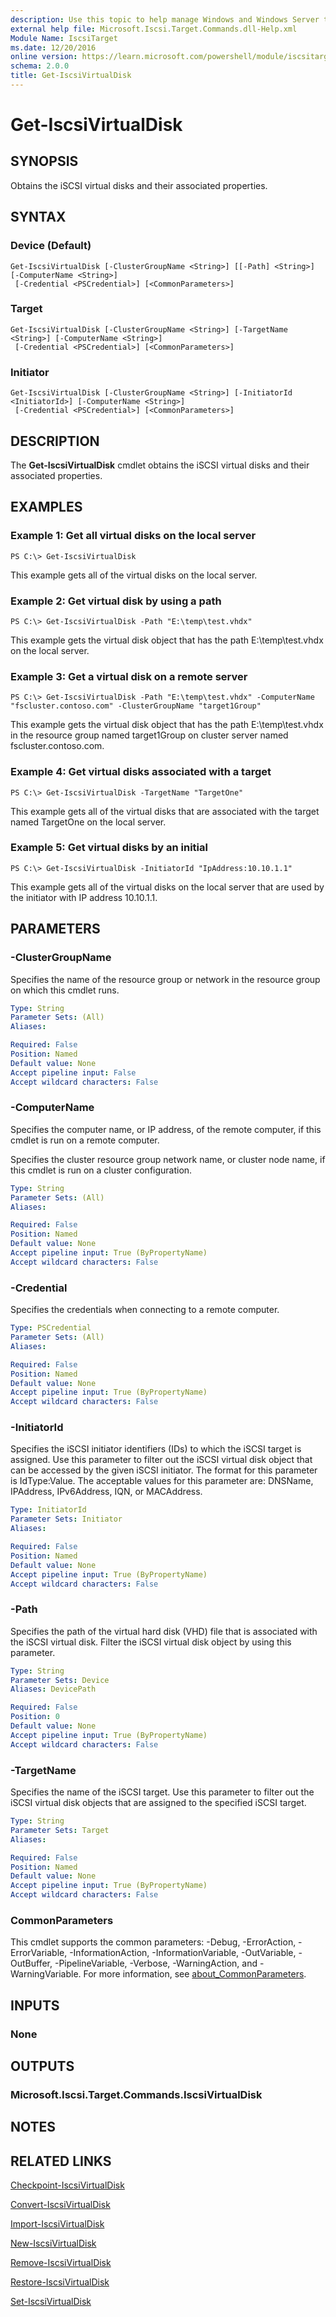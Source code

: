 ```yaml
---
description: Use this topic to help manage Windows and Windows Server technologies with Windows PowerShell.
external help file: Microsoft.Iscsi.Target.Commands.dll-Help.xml
Module Name: IscsiTarget
ms.date: 12/20/2016
online version: https://learn.microsoft.com/powershell/module/iscsitarget/get-iscsivirtualdisk?view=windowsserver2025-ps&wt.mc_id=ps-gethelp
schema: 2.0.0
title: Get-IscsiVirtualDisk
---
```


# Get-IscsiVirtualDisk

## SYNOPSIS
Obtains the iSCSI virtual disks and their associated properties.

## SYNTAX

### Device (Default)
```
Get-IscsiVirtualDisk [-ClusterGroupName <String>] [[-Path] <String>] [-ComputerName <String>]
 [-Credential <PSCredential>] [<CommonParameters>]
```

### Target
```
Get-IscsiVirtualDisk [-ClusterGroupName <String>] [-TargetName <String>] [-ComputerName <String>]
 [-Credential <PSCredential>] [<CommonParameters>]
```

### Initiator
```
Get-IscsiVirtualDisk [-ClusterGroupName <String>] [-InitiatorId <InitiatorId>] [-ComputerName <String>]
 [-Credential <PSCredential>] [<CommonParameters>]
```

## DESCRIPTION
The **Get-IscsiVirtualDisk** cmdlet obtains the iSCSI virtual disks and their associated properties.

## EXAMPLES

### Example 1: Get all virtual disks on the local server
```
PS C:\> Get-IscsiVirtualDisk
```

This example gets all of the virtual disks on the local server.

### Example 2: Get virtual disk by using a path
```
PS C:\> Get-IscsiVirtualDisk -Path "E:\temp\test.vhdx"
```

This example gets the virtual disk object that has the path E:\temp\test.vhdx on the local server.

### Example 3: Get a virtual disk on a remote server
```
PS C:\> Get-IscsiVirtualDisk -Path "E:\temp\test.vhdx" -ComputerName "fscluster.contoso.com" -ClusterGroupName "target1Group"
```

This example gets the virtual disk object that has the path E:\temp\test.vhdx in the resource group named target1Group on cluster server named fscluster.contoso.com.

### Example 4: Get virtual disks associated with a target
```
PS C:\> Get-IscsiVirtualDisk -TargetName "TargetOne"
```

This example gets all of the virtual disks that are associated with the target named TargetOne on the local server.

### Example 5: Get virtual disks by an initial
```
PS C:\> Get-IscsiVirtualDisk -InitiatorId "IpAddress:10.10.1.1"
```

This example gets all of the virtual disks on the local server that are used by the initiator with IP address 10.10.1.1.

## PARAMETERS

### -ClusterGroupName
Specifies the name of the resource group or network in the resource group on which this cmdlet runs.

```yaml
Type: String
Parameter Sets: (All)
Aliases:

Required: False
Position: Named
Default value: None
Accept pipeline input: False
Accept wildcard characters: False
```

### -ComputerName
Specifies the computer name, or IP address, of the remote computer, if this cmdlet is run on a remote computer.

Specifies the cluster resource group network name, or cluster node name, if this cmdlet is run on a cluster configuration.

```yaml
Type: String
Parameter Sets: (All)
Aliases:

Required: False
Position: Named
Default value: None
Accept pipeline input: True (ByPropertyName)
Accept wildcard characters: False
```

### -Credential
Specifies the credentials when connecting to a remote computer.

```yaml
Type: PSCredential
Parameter Sets: (All)
Aliases:

Required: False
Position: Named
Default value: None
Accept pipeline input: True (ByPropertyName)
Accept wildcard characters: False
```

### -InitiatorId
Specifies the iSCSI initiator identifiers (IDs) to which the iSCSI target is assigned.
Use this parameter to filter out the iSCSI virtual disk object that can be accessed by the given iSCSI initiator.
The format for this parameter is IdType:Value.
The acceptable values for this parameter are: DNSName, IPAddress, IPv6Address, IQN, or MACAddress.

```yaml
Type: InitiatorId
Parameter Sets: Initiator
Aliases:

Required: False
Position: Named
Default value: None
Accept pipeline input: True (ByPropertyName)
Accept wildcard characters: False
```

### -Path
Specifies the path of the virtual hard disk (VHD) file that is associated with the iSCSI virtual disk.
Filter the iSCSI virtual disk object by using this parameter.

```yaml
Type: String
Parameter Sets: Device
Aliases: DevicePath

Required: False
Position: 0
Default value: None
Accept pipeline input: True (ByPropertyName)
Accept wildcard characters: False
```

### -TargetName
Specifies the name of the iSCSI target.
Use this parameter to filter out the iSCSI virtual disk objects that are assigned to the specified iSCSI target.

```yaml
Type: String
Parameter Sets: Target
Aliases:

Required: False
Position: Named
Default value: None
Accept pipeline input: True (ByPropertyName)
Accept wildcard characters: False
```

### CommonParameters
This cmdlet supports the common parameters: -Debug, -ErrorAction, -ErrorVariable, -InformationAction, -InformationVariable, -OutVariable, -OutBuffer, -PipelineVariable, -Verbose, -WarningAction, and -WarningVariable. For more information, see [about_CommonParameters](https://go.microsoft.com/fwlink/?LinkID=113216).

## INPUTS

### None

## OUTPUTS

### Microsoft.Iscsi.Target.Commands.IscsiVirtualDisk

## NOTES

## RELATED LINKS

[Checkpoint-IscsiVirtualDisk](./Checkpoint-IscsiVirtualDisk.md)

[Convert-IscsiVirtualDisk](./Convert-IscsiVirtualDisk.md)

[Import-IscsiVirtualDisk](./Import-IscsiVirtualDisk.md)

[New-IscsiVirtualDisk](./New-IscsiVirtualDisk.md)

[Remove-IscsiVirtualDisk](./Remove-IscsiVirtualDisk.md)

[Restore-IscsiVirtualDisk](./Restore-IscsiVirtualDisk.md)

[Set-IscsiVirtualDisk](./Set-IscsiVirtualDisk.md)

